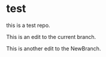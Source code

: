 # test

this is a test repo.

This is an edit to the current branch.

This is another edit to the NewBranch.
